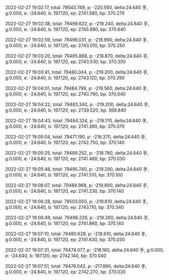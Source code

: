 2022-02-27 19:02:17, total: 79543.749, p: -220.580, delta:24.640 手, g:0.000, e: -24.640, b: 197.120, ep: 2741.580, bp: 370.270

2022-02-27 19:02:38, total: 79499.622, p: -219.240, delta:24.640 手, g:0.000, e: -24.640, b: 197.120, ep: 2745.880, bp: 370.640

2022-02-27 19:02:59, total: 79496.031, p: -218.990, delta:24.640 手, g:0.000, e: -24.640, b: 197.120, ep: 2743.010, bp: 370.250

2022-02-27 19:03:20, total: 79465.868, p: -218.870, delta:24.640 手, g:0.000, e: -24.640, b: 197.120, ep: 2743.530, bp: 370.300

2022-02-27 19:03:41, total: 79480.044, p: -219.200, delta:24.640 手, g:0.000, e: -24.640, b: 197.120, ep: 2743.120, bp: 370.290

2022-02-27 19:04:01, total: 79484.799, p: -219.560, delta:24.640 手, g:0.000, e: -24.640, b: 197.120, ep: 2740.760, bp: 370.040

2022-02-27 19:04:22, total: 79483.340, p: -219.200, delta:24.640 手, g:0.000, e: -24.640, b: 197.120, ep: 2739.520, bp: 369.840

2022-02-27 19:04:43, total: 79484.324, p: -219.170, delta:24.640 手, g:0.000, e: -24.640, b: 197.120, ep: 2741.390, bp: 370.070

2022-02-27 19:05:04, total: 79471.190, p: -218.370, delta:24.640 手, g:0.000, e: -24.640, b: 197.120, ep: 2742.750, bp: 370.140

2022-02-27 19:05:25, total: 79489.252, p: -218.780, delta:24.640 手, g:0.000, e: -24.640, b: 197.120, ep: 2741.460, bp: 370.030

2022-02-27 19:05:46, total: 79495.740, p: -219.290, delta:24.640 手, g:0.000, e: -24.640, b: 197.120, ep: 2741.510, bp: 370.100

2022-02-27 19:06:07, total: 79489.968, p: -219.890, delta:24.640 手, g:0.000, e: -24.640, b: 197.120, ep: 2741.230, bp: 370.140

2022-02-27 19:06:28, total: 79503.050, p: -219.610, delta:24.640 手, g:0.000, e: -24.640, b: 197.120, ep: 2743.110, bp: 370.340

2022-02-27 19:06:49, total: 79498.229, p: -219.260, delta:24.640 手, g:0.000, e: -24.640, b: 197.120, ep: 2741.860, bp: 370.140

2022-02-27 19:07:10, total: 79480.628, p: -218.610, delta:24.640 手, g:0.000, e: -24.640, b: 197.120, ep: 2741.630, bp: 370.030

2022-02-27 19:07:31, total: 79479.077, p: -218.180, delta:24.640 手, g:0.000, e: -24.640, b: 197.120, ep: 2742.140, bp: 370.040

2022-02-27 19:07:51, total: 79476.042, p: -217.890, delta:24.640 手, g:0.000, e: -24.640, b: 197.120, ep: 2742.270, bp: 370.020